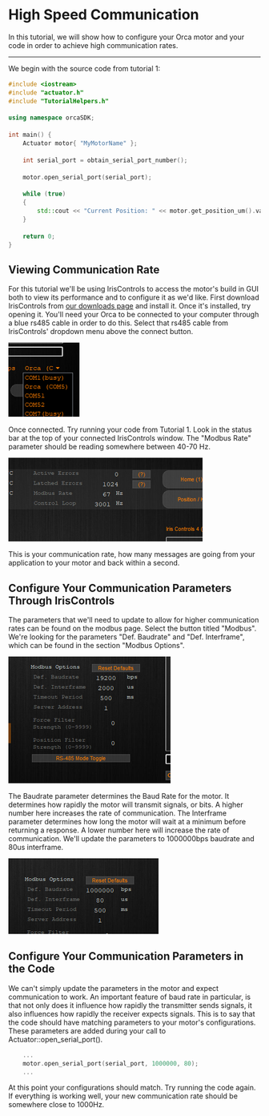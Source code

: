 # High Speed Communication

In this tutorial, we will show how to configure your Orca motor and your code in order to achieve high communication rates.
  
---

We begin with the source code from tutorial 1:

```./main.cpp
#include <iostream>
#include "actuator.h"
#include "TutorialHelpers.h"

using namespace orcaSDK;

int main() {
	Actuator motor{ "MyMotorName" };

	int serial_port = obtain_serial_port_number();

	motor.open_serial_port(serial_port);
	
	while (true)
	{
		std::cout << "Current Position: " << motor.get_position_um().value << "          \r";
	}

	return 0;
}
```

## Viewing Communication Rate

For this tutorial we'll be using IrisControls to access the motor's build in GUI both to view its performance and to configure it as we'd like. First download IrisControls from [our downloads page](https://irisdynamics.com/downloads) and install it. Once it's installed, try opening it. You'll need your Orca to be connected to your computer through a blue rs485 cable in order to do this. Select that rs485 cable from IrisControls' dropdown menu above the connect button.

![Serial Port Selection Dropdown](iriscontrols_dropdown.png)

Once connected. Try running your code from Tutorial 1. Look in the status bar at the top of your connected IrisControls window. The "Modbus Rate" parameter should be reading somewhere between 40-70 Hz. 

![Communication Rate](iriscontrols_comm_rate.png)

This is your communication rate, how many messages are going from your application to your motor and back within a second. 

## Configure Your Communication Parameters Through IrisControls

The parameters that we'll need to update to allow for higher communication rates can be found on the modbus page. Select the button titled "Modbus". We're looking for the parameters "Def. Baudrate" and "Def. Interframe", which can be found in the section "Modbus Options". 

![Modbus Params](iriscontrols_modbus_params.png)

The Baudrate parameter determines the Baud Rate for the motor. It determines how rapidly the motor will transmit signals, or bits. A higher number here increases the rate of communication. The Interframe parameter determines how long the motor will wait at a minimum before returning a response. A lower number here will increase the rate of communication. We'll update the parameters to 1000000bps baudrate and 80us interframe.

![Updated Modbus Params](iriscontrols_modbus_updated_params.png)

## Configure Your Communication Parameters in the Code

We can't simply update the parameters in the motor and expect communication to work. An important feature of baud rate in particular, is that not only does it influence how rapidly the transmitter sends signals, it also influences how rapidly the receiver expects signals. This is to say that the code should have matching parameters to your motor's configurations. These parameters are added during your call to Actuator::open_serial_port().

``` ./main.cpp
	...
	motor.open_serial_port(serial_port, 1000000, 80);
	...
```

At this point your configurations should match. Try running the code again. If everything is working well, your new communication rate should be somewhere close to 1000Hz.